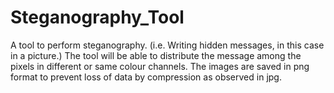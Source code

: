# Steganography_Tool
A tool to perform steganography. (i.e. Writing hidden messages, in this case in a picture.) 
The tool will be able to distribute the message among the pixels in different or same colour channels.
The images are saved in png format to prevent loss of data by compression as observed in jpg.
